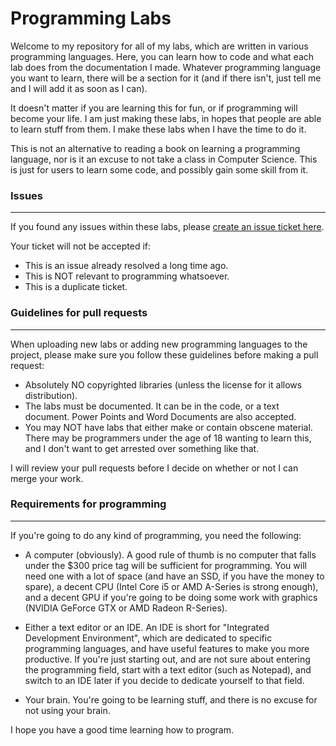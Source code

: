 # Programming Labs

Welcome to my repository for all of my labs, which are written in various programming languages. Here, you can learn how to code and what each lab does from the documentation I made. Whatever programming language you want to learn, there will be a section for it (and if there isn't, just tell me and I will add it as soon as I can).

It doesn't matter if you are learning this for fun, or if programming will become your life. I am just making these labs, in hopes that people are able to learn stuff from them. I make these labs when I have the time to do it.

This is not an alternative to reading a book on learning a programming language, nor is it an excuse to not take a class in Computer Science. This is just for users to learn some code, and possibly gain some skill from it.

### Issues
------------------------------------------
If you found any issues within these labs, please [create an issue ticket here](https://github.com/tangalbert919/Programming-Labs/issues/new/).

Your ticket will not be accepted if:
* This is an issue already resolved a long time ago.
* This is NOT relevant to programming whatsoever.
* This is a duplicate ticket.

### Guidelines for pull requests
------------------------------------------
When uploading new labs or adding new programming languages to the project, please make sure you follow these guidelines before making a pull request:

* Absolutely NO copyrighted libraries (unless the license for it allows distribution).
* The labs must be documented. It can be in the code, or a text document. Power Points and Word Documents are also accepted.
* You may NOT have labs that either make or contain obscene material. There may be programmers under the age of 18 wanting to learn this, and I don't want to get arrested over something like that.

I will review your pull requests before I decide on whether or not I can merge your work.

### Requirements for programming
------------------------------------------
If you're going to do any kind of programming, you need the following:

* A computer (obviously). A good rule of thumb is no computer that falls under the $300 price tag will be sufficient for programming. You will need one with a lot of space (and have an SSD, if you have the money to spare), a decent CPU (Intel Core i5 or AMD A-Series is strong enough), and a decent GPU if you're going to be doing some work with graphics (NVIDIA GeForce GTX or AMD Radeon R-Series).

* Either a text editor or an IDE. An IDE is short for "Integrated Development Environment", which are dedicated to specific programming languages, and have useful features to make you more productive. If you're just starting out, and are not sure about entering the programming field, start with a text editor (such as Notepad), and switch to an IDE later if you decide to dedicate yourself to that field.

* Your brain. You're going to be learning stuff, and there is no excuse for not using your brain.

I hope you have a good time learning how to program.

